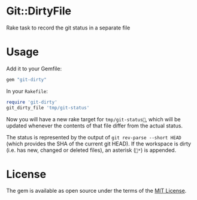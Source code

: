 # Git::DirtyFile

Rake task to record the git status in a separate file

# Usage

Add it to your Gemfile:

```ruby
gem "git-dirty"
```

In your `Rakefile`:

```ruby
require 'git-dirty'
git_dirty_file 'tmp/git-status'
```

Now you will have a new rake target for `tmp/git-status`, which will be updated whenever the contents of that file differ from the actual status.

The status is represented by the output of `git rev-parse --short HEAD` (which provides the SHA of the current git HEAD). If the workspace is dirty (i.e. has new, changed or deleted files), an asterisk (`*`) is appended.

# License

The gem is available as open source under the terms of the [MIT License](https://opensource.org/licenses/MIT).

